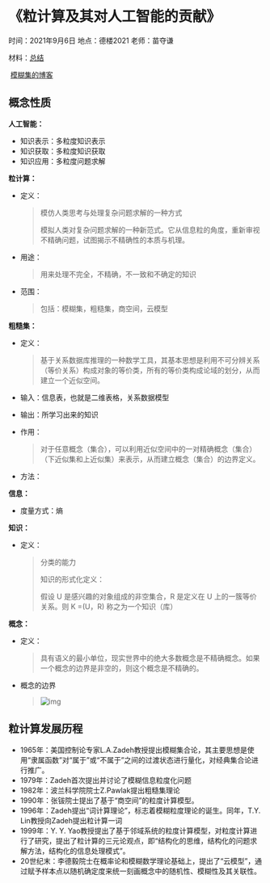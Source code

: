 # 《粒计算及其对人工智能的贡献》
时间：2021年9月6日
地点：德楼2021
老师：苗夺谦

材料：[总结](https://www.163.com/dy/article/G4R07L1S0511PEBT.html)

​		[模糊集的博客](http://blog.sina.com.cn/s/articlelist_1247365007_10_1.html)

## 概念性质
**人工智能：**

+ 知识表示：多粒度知识表示
+ 知识获取：多粒度知识获取
+ 知识应用：多粒度问题求解

**粒计算：**

+ 定义：

  > 模仿人类思考与处理复杂问题求解的一种方式
  >
  > 模拟人类对复杂问题求解的一种新范式。它从信息粒的角度，重新审视不精确问题，试图揭示不精确性的本质与机理。

+ 用途：

  > 用来处理不完全，不精确，不一致和不确定的知识

+ 范围：

  > 包括：模糊集，粗糙集，商空间，云模型

**粗糙集：**

+ 定义：

  > 基于关系数据库推理的一种数学工具，其基本思想是利用不可分辨关系（等价关系）构成对象的等价类，所有的等价类构成论域的划分，从而建立一个近似空间。

+ 输入：信息表，也就是二维表格，关系数据模型

+ 输出：所学习出来的知识

+ 作用：

  > 对于任意概念（集合），可以利用近似空间中的一对精确概念（集合）（下近似集和上近似集）来表示，从而建立概念（集合）的边界定义。

+ 方法：

  > 

**信息：**

+ 度量方式：熵

**知识：**

+ 定义：

  > 分类的能力
  >
  > 知识的形式化定义：
  >
  > 假设 U 是感兴趣的对象组成的非空集合，R 是定义在 U 上的一簇等价关系。则 K =(U，R) 称之为一个知识（库）

**概念：**

+ 定义：

  > 具有语义的最小单位，现实世界中的绝大多数概念是不精确概念。如果一个概念的边界是非空的，则这个概念是不精确的。

+ 概念的边界

  > ![img](https://nimg.ws.126.net/?url=http%3A%2F%2Fdingyue.ws.126.net%2F2021%2F0311%2F3e14febbp00qpsulk005dc000hu00gqm.png&thumbnail=650x2147483647&quality=80&type=jpg)

## 粒计算发展历程

+ 1965年：美国控制论专家L.A.Zadeh教授提出模糊集合论，其主要思想是使用“隶属函数”对“属于”或“不属于”之间的过渡状态进行量化，对经典集合论进行推广。
+ 1979年：Zadeh首次提出并讨论了模糊信息粒度化问题
+ 1982年：波兰科学院院士Z.Pawlak提出粗糙集理论
+ 1990年：张钹院士提出了基于“商空间”的粒度计算模型。
+ 1996年：Zadeh提出“词计算理论”，标志着模糊粒度理论的诞生。同年，T.Y. Lin教授向Zadeh提出粒计算一词
+ 1999年：Y. Y. Yao教授提出了基于邻域系统的粒度计算模型，对粒度计算进行了研究，提出了粒计算的三元论观点，即“结构化的思维，结构化的问题求解方法，结构化的信息处理模式”。
+ 20世纪末：李德毅院士在概率论和模糊数学理论基础上，提出了“云模型”，通过赋予样本点以随机确定度来统一刻画概念中的随机性、模糊性及其关联性。




